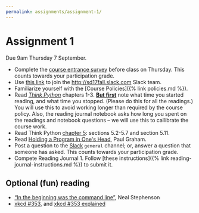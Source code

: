 ```yaml
---
permalink: assignments/assignment-1/
---
```


# Assignment 1

Due 9am Thursday 7 September.

* Complete the [course entrance survey]() before class on Thursday. This counts towards your participation grade.
* Use [this link](https://join.slack.com/t/sd17fall/shared_invite/MjMzOTgyNjM5OTA5LTE1MDQxMDA3NDktYTQzMzg5OGUyZg) to join the <http://sd17fall.slack.com> Slack team.
* Familiarize yourself with the [Course Policies]({% link policies.md %}).
* Read [_Think Python_](http://greenteapress.com/wp/think-python-2e/) chapters 1-3. [**But first**](https://www.youtube.com/watch?v=UcaWQZlPXgQ) note what time you started reading, and what time you stopped. (Please do this for all the readings.) You will use this to avoid working longer than required by the course policy. Also, the reading journal notebook asks how long you spent on the readings and notebook questions – we will use this to callibrate the course work.
* Read Think Python [chapter 5](http://greenteapress.com/thinkpython2/html/thinkpython2006.html): sections 5.2-5.7 and section 5.11.
* Read [Holding a Program in One's Head](http://paulgraham.com/head.html), Paul Graham.
* Post a question to the [Slack](http://sd17fall.slack.com) `general` channel; or, answer a question that someone has asked. This counts towards your participation grade.
* Compete Reading Journal 1. Follow [these instructions]({% link reading-journal-instructions.md %}) to submit it.

## Optional (fun) reading

* [“In the beginning was the command line”](http://www.mit.edu/~yandros/doc/command.txt), Neal Stephenson
* [xkcd #353](https://xkcd.com/353/), and [xkcd #353 explained](https://www.explainxkcd.com/wiki/index.php/353:_Python)